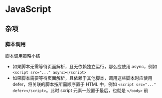# JavaScript


## 杂项
### 脚本调用
脚本调用策略小结
* 如果脚本无需等待页面解析，且无依赖独立运行，那么应使用 async，例如 `<script src="..." async></script>`
* 如果脚本需要等待页面解析，且依赖于其他脚本，调用这些脚本时应使用 defer，将关联的脚本按所需顺序置于 HTML 中，例如 `<script src="..." defer></script>`。此时 script 元素一般置于最后，也就是 `</body>` 前